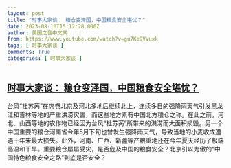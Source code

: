 ```yaml
---
layout: post
title: "时事大家谈： 粮仓变泽国，中国粮食安全堪忧？"
date: 2023-08-10T15:12:28.000Z
author: 美国之音中文网
from: https://www.youtube.com/watch?v=gu7Ke9VVuxk
tags: [ 时事大家谈 ]
comments: True
categories: [ 时事大家谈 ]
---
```

<!--1691680348000-->
[时事大家谈： 粮仓变泽国，中国粮食安全堪忧？](https://www.youtube.com/watch?v=gu7Ke9VVuxk)
------

<div>
台风“杜苏芮”在席卷北京及河北多地后继续北上，连续多日的强降雨天气引发黑龙江和吉林等地的严重洪涝灾害，而这些地方素有中国北方粮仓之称。在此之前，河北、山西等地的农作物已经因为台风“杜苏芮”所带来的洪涝而大面积损毁。另一个中国重要的粮仓河南省今年5月下旬也曾发生强降雨天气，导致当地的小麦收成遭遇十年来最大损失。此外，河南、广西、新疆等产粮重地还在今年夏天经历了极端高温和干旱。重要粮仓屡屡受灾，是否危及中国的粮食安全？北京引以为傲的“中国特色粮食安全之路”到底是否安全？
</div>
